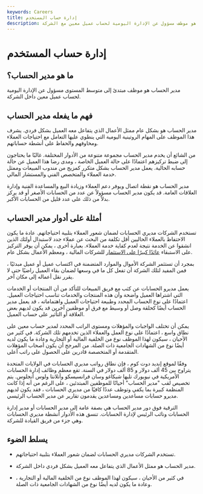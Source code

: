 ```yaml
---
keywords: Careers
title: إدارة حساب المستخدم
description: مدير الحساب هو موظف مسؤول عن الإدارة اليومية لحساب عميل معين مع الشركة.
---
```


# إدارة حساب المستخدم
## ما هو مدير الحساب؟

مدير الحساب هو موظف مبتدئ إلى متوسط المستوى مسؤول عن الإدارة اليومية لحساب عميل معين داخل الشركة.

## فهم ما يفعله مدير الحساب

مدير الحساب هو بشكل عام ممثل الأعمال الذي يتفاعل معه العميل بشكل فردي. يشرف هذا الموظف على المهام الروتينية اليومية التي ينطوي عليها التعامل مع احتياجات العملاء ومخاوفهم والحفاظ على أنشطة حساباتهم.

من الشائع أن يخدم مدير الحساب مجموعة متنوعة من الأدوار المختلفة. غالبًا ما يحتاجون إلى ضبط تركيزهم اعتمادًا على حالة العميل الخاصة ، ومدى رضا هذا العميل عن حالة حسابه الحالية. يعمل مدير الحساب بشكل متكرر كمزيج من مندوب المبيعات وممثل خدمة العملاء والمتخصص الفني والمستشار المالي.

مدير الحساب هو نقطة اتصال ويوفر دعم العملاء وزيادة البيع والمساعدة الفنية وإدارة العلاقات العامة. قد يكون مدير الحساب مسؤولاً عن عدد من الحسابات الأصغر أو قد يركز بدلاً من ذلك على عدد قليل من الحسابات الأكبر.

## أمثلة على أدوار مدير الحساب

تستخدم الشركات مديري الحسابات لضمان شعور العملاء بتلبية احتياجاتهم. عادة ما يكون الاحتفاظ بالعملاء الحاليين أقل تكلفة من البحث عن عملاء جدد لاستبدال أولئك الذين انشقوا عن الخدمة نتيجة لعدم كفاية خدمة العملاء. بعبارة أخرى ، يمكن أن يوفر التركيز على الاستبقاء [عائدًا كبيرًا على الاستثمار](/returnoninvestment) للشركات المالية ، ومعظم الأعمال بشكل عام.

بمجرد أن تستثمر الشركة الأموال والموارد المتضمنة في اكتساب عميل أو عميل مبدئيًا ، فمن المفيد لتلك الشركة أن تفعل كل ما في وسعها لضمان بقاء العميل راضيًا حتى لا يقرر نقل أعماله إلى مكان آخر.

يعمل مديرو الحسابات عن كثب مع فريق المبيعات للتأكد من أن المنتجات أو الخدمات التي اشتراها العميل واضحة وأن هذه المنتجات والخدمات تناسب احتياجات العميل. اعتمادًا على نوع الحساب المحدد وطبيعة احتياجات العميل واهتماماته ، قد يعمل مدير الحساب أيضًا كحلقة وصل أو وسيط مع فرق أو موظفين آخرين قد يكون لديهم بعض العلاقة أو التأثير على حساب العميل.

يمكن أن تختلف الواجبات والمؤهلات ومستوى الراتب المحدد لمدير حساب معين على نطاق واسع ، اعتمادًا على نوع العمل والعملاء الذين تخدمهم تلك الشركة. في كثير من الأحيان ، سيكون لهذا الموظف نوع من الخلفية المالية أو التجارية وعادة ما يكون لديه أيضًا نوع من الشهادات الجامعية ذات الصلة. من المرجح أن يكون أصحاب المؤهلات المتقدمة أو المتخصصة قادرين على الحصول على راتب أعلى.

وفقًا لموقع إنديد دوت كوم ، فإن نطاق رواتب مديري الحسابات في الولايات المتحدة يتراوح بين 45 ألف دولار و 85 ألف دولار في السنة. تقع معظم وظائف إدارة الحسابات الأمريكية في نيويورك تليها شيكاغو وسان فرانسيسكو وأتلانتا ولوس أنجلوس. يتم تخصيص لقب "مدير الحساب" أحيانًا للموظفين المبتدئين ، على الرغم من أنه إذا كانت المنظمة كبيرة بما يكفي وتوظف عددًا كافيًا من مديري الحسابات ، فقد يكون لديهم مديرو حسابات مساعدين ومساعدين يقدمون تقارير عن مدير الحساب الرئيسي.

الترقية فوق دور مدير الحساب هي بصفة عامة إلى مدير الحسابات أو مدير إدارة الحسابات ونائب الرئيس لإدارة الحسابات. تنسق هذه الأدوار أنشطة مديري الحسابات وهي جزء من فريق القيادة للشركة.

## يسلط الضوء

- تستخدم الشركات مديري الحسابات لضمان شعور العملاء بتلبية احتياجاتهم.

- مدير الحساب هو ممثل الأعمال الذي يتفاعل معه العميل بشكل فردي داخل الشركة.

- في كثير من الأحيان ، سيكون لهذا الموظف نوع من الخلفية المالية أو التجارية ، وعادة ما يكون لديه أيضًا نوع من الشهادات الجامعية ذات الصلة.

